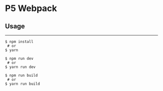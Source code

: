 # P5 Webpack

## Usage ##
-----------

```
$ npm install
 # or
$ yarn
```

```
$ npm run dev
 # or
$ yarn run dev
```

```
$ npm run build
 # or
$ yarn run build
```
